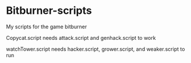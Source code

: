 # Bitburner-scripts
My scripts for the game bitburner

Copycat.script needs attack.script and genhack.script to work

watchTower.script needs hacker.script, grower.script, and weaker.script to run
